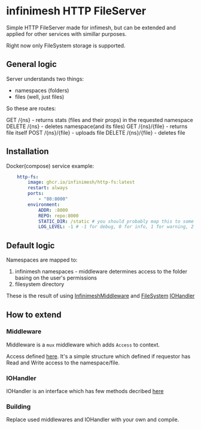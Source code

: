 # infinimesh HTTP FileServer

Simple HTTP FileServer made for infimesh, but can be extended and applied for other services with simillar purposes.

Right now only FileSystem storage is supported.

## General logic

Server understands two things:

- namespaces (folders)
- files (well, just files)

So these are routes:

GET /{ns} - returns stats (files and their props) in the requested namespace
DELETE /{ns} - deletes namespace(and its files)
GET /{ns}/{file} - returns file itself
POST /{ns}/{file} - uploads file
DELETE /{ns}/{file} - deletes file

## Installation

Docker(compose) service example:

```yaml
    http-fs:
        image: ghcr.io/infinimesh/http-fs:latest
        restart: always
        ports:
            - "80:8000"
        environment:
            ADDR: :8000
            REPO: repo:8000
            STATIC_DIR: /static # you should probably map this to some real volume
            LOG_LEVEL: -1 # -1 for debug, 0 for info, 1 for warning, 2 for error (defaults to info)
```

## Default logic

Namespaces are mapped to:

1. infinimesh namespaces - middleware determines access to the folder basing on the user's permissions
2. filesystem directory

These is the result of using [InfinimeshMiddleware](https://github.com/infinimesh/http-fs/blob/master/pkg/mw/infinimesh.go) and [FileSystem](https://github.com/infinimesh/http-fs/blob/2052af2e6f9ffa67bcb0c2cdbf1ac9f54e550bfd/pkg/io/fs/fs.go) [IOHandler](https://github.com/infinimesh/http-fs/blob/master/pkg/io/fs/fs.go#L17)

## How to extend

### Middleware

Middleware is a `mux` middleware which adds `Access` to context.

Access defined [here](https://github.com/infinimesh/http-fs/blob/2052af2e6f9ffa67bcb0c2cdbf1ac9f54e550bfd/pkg/mw/mw.go). It's a simple structure which defined if requestor has Read and Write access to the namespace/file.

### IOHandler

IOHandler is an interface which has few methods decribed [here](https://github.com/infinimesh/http-fs/blob/master/pkg/io/io.go#L18)

### Building

Replace used middlewares and IOHandler with your own and compile.
